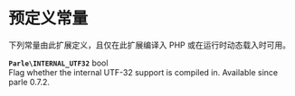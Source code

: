 预定义常量
==========

下列常量由此扩展定义，且仅在此扩展编译入 PHP 或在运行时动态载入时可用。

**`Parle\INTERNAL_UTF32`** <span class="type">bool</span>  
<span class="simpara"> Flag whether the internal UTF-32 support is
compiled in. Available since parle 0.7.2. </span>
